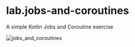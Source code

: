 # lab.jobs-and-coroutines
A simple Kotlin Jobs and Coroutine exercise

![jobs_and_coroutines](https://user-images.githubusercontent.com/11902459/89704538-698fe000-d94c-11ea-99b5-faa929ce842b.png)
